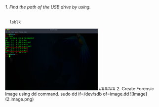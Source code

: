 ###### 1. Find the path of the USB drive by using.
      lsblk
<img src="1.lsblk.png" alt="Image Alt Text" width="300" height="200">
<!-- ![lsblk](1.lsblk.png) -->
###### 2. Create Forensic Image using dd command.
      sudo dd if=/dev/sdb of=image.dd
![Image](2.image.png)

